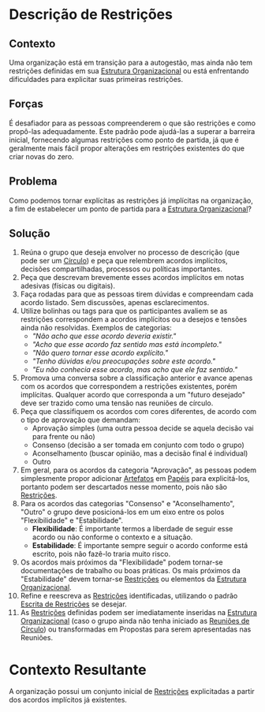 # Descrição de Restrições

## Contexto

Uma organização está em transição para a autogestão, mas ainda não tem restrições definidas em sua [Estrutura Organizacional][estrutura-organizacional] ou está enfrentando dificuldades para explicitar suas primeiras restrições.

## Forças

É desafiador para as pessoas compreenderem o que são restrições e como propô-las adequadamente. Este padrão pode ajudá-las a superar a barreira inicial, fornecendo algumas restrições como ponto de partida, já que é geralmente mais fácil propor alterações em restrições existentes do que criar novas do zero.

## Problema

Como podemos tornar explícitas as restrições já implícitas na organização, a fim de estabelecer um ponto de partida para a [Estrutura Organizacional][estrutura-organizacional]?

## Solução

1. Reúna o grupo que deseja envolver no processo de descrição (que pode ser um [Círculo][circulos]) e peça que relembrem acordos implícitos, decisões compartilhadas, processos ou políticas importantes.
2. Peça que descrevam brevemente esses acordos implícitos em notas adesivas (físicas ou digitais).
3. Faça rodadas para que as pessoas tirem dúvidas e compreendam cada acordo listado. Sem discussões, apenas esclarecimentos. 
4. Utilize bolinhas ou tags para que os participantes avaliem se as restrições correspondem a acordos implícitos ou a desejos e tensões ainda não resolvidas. Exemplos de categorias:
   * *"Não acho que esse acordo deveria existir."*
   * *"Acho que esse acordo faz sentido mas está incompleto."*
   * *"Não quero tornar esse acordo explícito."*
   * *"Tenho dúvidas e/ou preocupações sobre este acordo."*
   * *"Eu não conhecia esse acordo, mas acho que ele faz sentido."*
6. Promova uma conversa sobre a classificação anterior e avance apenas com os acordos que correspondem a restrições existentes, porém implícitas. Qualquer acordo que corresponda a um "futuro desejado" deve ser trazido como uma tensão nas reuniões de círculo.
7. Peça que classifiquem os acordos com cores diferentes, de acordo com o tipo de aprovação que demandam:
   * Aprovação simples (uma outra pessoa decide se aquela decisão vai para frente ou não)
   * Consenso (decisão a ser tomada em conjunto com todo o grupo)
   * Aconselhamento (buscar opinião, mas a decisão final é individual)
   * Outro
7. Em geral, para os acordos da categoria "Aprovação", as pessoas podem simplesmente propor adicionar [Artefatos][papeis] em [Papéis][papeis] para explicitá-los, portanto podem ser descartados nesse momento, pois não são [Restrições][restricoes]. 
8. Para os acordos das categorias "Consenso" e "Aconselhamento", "Outro" o grupo deve posicioná-los em um eixo entre os polos "Flexibilidade" e "Estabilidade".
   * **Flexibilidade**: É importante termos a liberdade de seguir esse acordo ou não conforme o contexto e a situação.
   * **Estabilidade**: É importante sempre seguir o acordo conforme está escrito, pois não fazê-lo traria muito risco.
9. Os acordos mais próximos da "Flexibilidade" podem tornar-se documentações de trabalho ou boas práticas. Os mais próximos da "Estabilidade" devem tornar-se [Restrições][restricoes] ou elementos da [Estrutura Organizacional][estrutura-organizacional].
10. Refine e reescreva as [Restrições][restricoes] identificadas, utilizando o padrão [Escrita de Restrições](escrita-de-restricoes.md) se desejar.
11. As [Restrições][restricoes] definidas podem ser imediatamente inseridas na [Estrutura Organizacional][estrutura-organizacional] (caso o grupo ainda não tenha iniciado as [Reuniões de Círculo][reuniao-de-circulo]) ou transformadas em Propostas para serem apresentadas nas Reuniões. 

# Contexto Resultante

A organização possui um conjunto inicial de [Restrições][restricoes] explicitadas a partir dos acordos implícitos já existentes. 

<!-- Links -->
[meta-acordos]: ../../meta-acordos.md#meta-acordos-da-organizacao-organica
[organizacao ]: ../../meta-acordos.md#1-organizacao
[proposito]: ../../meta-acordos.md#1.1-proposito
[parceiras]: ../../meta-acordos.md#1.2-parceiras
[tensoes]: ../../meta-acordos.md#1.3-tensoes-criativas
[estrutura-organizacional]: ../../meta-acordos.md#2-estrutura-organizacional
[papeis]: ../../meta-acordos.md#2.1-papeis
[energizacao]: ../../meta-acordos.md#2.1.1-energizacao
[autoridade-do-papel]: ../../meta-acordos.md#2.1.2-autoridade-do-papel
[deixando-papeis]: ../../meta-acordos.md#2.1.3-deixando-papeis
[circulos]: ../../meta-acordos.md#2.2-circulos
[circulos-nao-alteram-sua-definicao]: ../../meta-acordos.md#2.2.1-circulos-nao-alteram-sua-definicao
[circulos-nao-estruturam-seus-circulos-internos]: ../../meta-acordos.md#2.2.2-circulos-nao-estruturam-seus-circulos-internos
[artefatos-do-circulo]: ../../meta-acordos.md#2.3-artefatos-do-circulo
[circulos-podem-delegar-artefatos]: ../../meta-acordos.md#2.3.1-circulos-podem-delegar-artefatos
[integrantes-do-circulo]: ../../meta-acordos.md#2.4-integrantes-do-circulo
[restricoes]: ../../meta-acordos.md#2.5-restricoes
[restricoes-nao-estabelecem-responsabilidades]: ../../meta-acordos.md#2.5.1-restricoes-nao-estabelecem-responsabilidades
[prioridades-do-circulo]: ../../meta-acordos.md#2.6-prioridades-do-circulo
[reunioes-e-interacoes]: ../../meta-acordos.md#3-reunioes-e-interacoes
[revisar]: ../../meta-acordos.md#3.1-revisar
[sincronizar]: ../../meta-acordos.md#3.2-sincronizar
[adaptar]: ../../meta-acordos.md#3.3-adaptar
[operacoes-de-adaptar]: ../../meta-acordos.md#3.3.1-operacoes-de-adaptar
[decisao-integrativa]: ../../meta-acordos.md#3.3.2-decisao-integrativa
[proposta]: ../../meta-acordos.md#3.3.2.1-proposta
[apresentacao-de-exemplos]: ../../meta-acordos.md#3.3.2.2-apresentacao-de-exemplos
[facilitador-pode-descartar-a-proposta]: ../../meta-acordos.md#3.3.2.3-facilitador-pode-descartar-a-proposta
[objecoes]: ../../meta-acordos.md#3.3.2.4-objecoes
[objecoes-validas]: ../../meta-acordos.md#3.3.2.5-objecoes-validas
[facilitador-pode-descartar-a-objecao]: ../../meta-acordos.md#3.3.2.6-facilitador-pode-descartar-a-objecao
[integracao]: ../../meta-acordos.md#3.3.2.7-integracao
[quebra-dos-meta-acordos]: ../../meta-acordos.md#3.3.2.8-quebra-dos-meta-acordos
[cuidar]: ../../meta-acordos.md#3.4-cuidar
[reuniao-de-circulo]: ../../meta-acordos.md#3.5-reuniao-de-circulo
[somente-integrantes-podem-tratar-tensoes]: ../../meta-acordos.md#3.5.1-somente-integrantes-podem-tratar-tensoes
[formato-da-reuniao]: ../../meta-acordos.md#3.5.2-formato-da-reuniao
[integrantes-ausentes]: ../../meta-acordos.md#3.5.3-integrantes-ausentes
[priorize-a-reuniao]: ../../meta-acordos.md#3.5.4-priorize-a-reuniao
[restricoes-de-facilitacao]: ../../meta-acordos.md#3.6-restricoes-de-facilitacao
[uma-tensao-de-cada-vez]: ../../meta-acordos.md#3.6.1-uma-tensao-de-cada-vez
[lista-de-tensoes]: ../../meta-acordos.md#3.6.2-lista-de-tensoes
[interacoes-assincronas]: ../../meta-acordos.md#3.7-interacoes-assincronas
[novas-interacoes]: ../../meta-acordos.md#3.8-novas-interacoes
[papeis-essenciais]: ../../meta-acordos.md#4-papeis-essenciais
[guia]: ../../meta-acordos.md#4.1-guia
[energizacao-do-guia]: ../../meta-acordos.md#4.1.1-energizacao-do-guia
[representante]: ../../meta-acordos.md#4.2-representante
[facilitador]: ../../meta-acordos.md#4.3-facilitador
[escriba]: ../../meta-acordos.md#4.4-escriba
[papeis-essenciais-eleitos]: ../../meta-acordos.md#4.5-papeis-essenciais-eleitos
[parceiras-elegiveis]: ../../meta-acordos.md#4.5.1-parceiras-elegiveis
[eleicoes]: ../../meta-acordos.md#4.5.2-eleicoes
[alteracoes-nos-papeis-essenciais]: ../../meta-acordos.md#4.5.3-alteracoes-nos-papeis-essenciais
[alteracoes-nos-papeis-essenciais-nao-propagam]: ../../meta-acordos.md#4.5.3.1-alteracoes-nos-papeis-essenciais-nao-propagam
[energizacao-de-papeis-definidos]: ../../meta-acordos.md#5-energizacao-de-papeis-definidos
[foco]: ../../meta-acordos.md#5.1-foco
[autorresponsabilizacao]: ../../meta-acordos.md#5.2-autorresponsabilizacao
[transparencia]: ../../meta-acordos.md#5.3-transparencia
[ato-heroico]: ../../meta-acordos.md#5.4-ato-heroico
